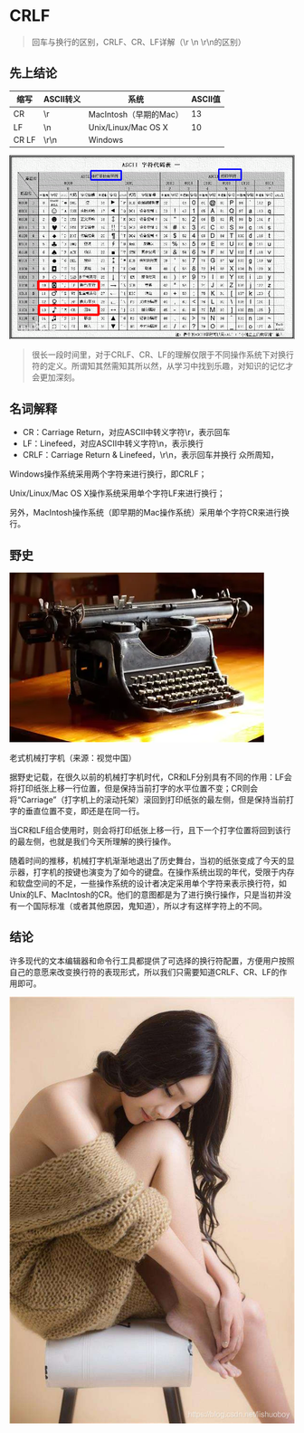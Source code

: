 # CRLF
> 回车与换行的区别，CRLF、CR、LF详解（\r \n \r\n的区别）

## 先上结论


|  缩写   | ASCⅡ转义  | 系统  | ASCⅡ值  |
|  ----  | ----  | ----  | ----  |
|     CR	|  \r	    |  MacIntosh（早期的Mac）|  	13
|      LF	  |  \n	        |  Unix/Linux/Mac OS X	|  10
|     CR LF    |  	\r\n  |  Windows	                 | 

![alt 属性文本](./imgs/crlf.png)

>很长一段时间里，对于CRLF、CR、LF的理解仅限于不同操作系统下对换行符的定义。所谓知其然需知其所以然，从学习中找到乐趣，对知识的记忆才会更加深刻。

## 名词解释
* CR：Carriage Return，对应ASCII中转义字符\r，表示回车
* LF：Linefeed，对应ASCII中转义字符\n，表示换行
* CRLF：Carriage Return & Linefeed，\r\n，表示回车并换行
众所周知，

Windows操作系统采用两个字符来进行换行，即CRLF；

Unix/Linux/Mac OS X操作系统采用单个字符LF来进行换行；

另外，MacIntosh操作系统（即早期的Mac操作系统）采用单个字符CR来进行换行。

## 野史
![alt 属性文本](./imgs/print.png)

老式机械打字机（来源：视觉中国）

据野史记载，在很久以前的机械打字机时代，CR和LF分别具有不同的作用：LF会将打印纸张上移一行位置，但是保持当前打字的水平位置不变；CR则会将“Carriage”（打字机上的滚动托架）滚回到打印纸张的最左侧，但是保持当前打字的垂直位置不变，即还是在同一行。

当CR和LF组合使用时，则会将打印纸张上移一行，且下一个打字位置将回到该行的最左侧，也就是我们今天所理解的换行操作。

随着时间的推移，机械打字机渐渐地退出了历史舞台，当初的纸张变成了今天的显示器，打字机的按键也演变为了如今的键盘。在操作系统出现的年代，受限于内存和软盘空间的不足，一些操作系统的设计者决定采用单个字符来表示换行符，如Unix的LF、MacIntosh的CR。他们的意图都是为了进行换行操作，只是当初并没有一个国际标准（或者其他原因，鬼知道），所以才有这样字符上的不同。

## 结论
许多现代的文本编辑器和命令行工具都提供了可选择的换行符配置，方便用户按照自己的意愿来改变换行符的表现形式，所以我们只需要知道CRLF、CR、LF的作用即可。

![alt 属性文本](./imgs/girl.jpg)
